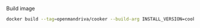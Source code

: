Build image

```bash
docker build --tag=openmandriva/cooker --build-arg INSTALL_VERSION=cooker --file Dockerfile .
```
